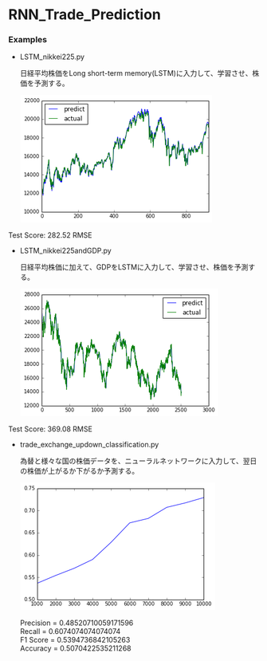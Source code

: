 # RNN_Trade_Prediction 

### Examples
- LSTM_nikkei225.py

  日経平均株価をLong short-term memory(LSTM)に入力して、学習させ、株価を予測する。

  ![gazou1](https://github.com/dekabaron/gazou/blob/master/img/LSTM_nikkei225.png) 

Test Score: 282.52 RMSE
<br />

- LSTM_nikkei225andGDP.py 

  日経平均株価に加えて、GDPをLSTMに入力して、学習させ、株価を予測する。
  
  ![gazou2](https://github.com/dekabaron/gazou/blob/master/img/LSTM_nikkei225andGDP.png) 

Test Score: 369.08 RMSE
<br />

- trade_exchange_updown_classification.py
  
  為替と様々な国の株価データを、ニューラルネットワークに入力して、翌日の株価が上がるか下がるか予測する。  

  ![gazou1](https://github.com/dekabaron/gazou/blob/master/img/gazou3.png) 
  
  Precision =  0.48520710059171596  
  Recall =  0.6074074074074074  
  F1 Score =  0.5394736842105263  
  Accuracy =  0.5070422535211268  
